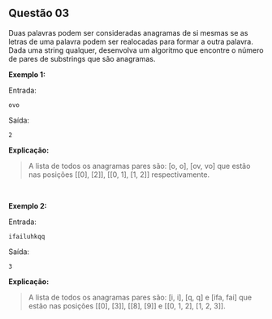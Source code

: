 

## Questão 03

Duas palavras podem ser consideradas anagramas de si mesmas se as letras de uma palavra podem ser realocadas para formar a outra palavra. Dada uma string qualquer, desenvolva um algoritmo que encontre o número de pares de substrings que são anagramas.



**Exemplo 1:**

Entrada:

    ovo

  

Saída:

    2

  

**Explicação:**

> A lista de todos os anagramas pares são: [o, o], [ov, vo] que estão  nas posições [[0], [2]], [[0, 1], [1, 2]] respectivamente.

<br>
  
**Exemplo 2:**

Entrada:

    ifailuhkqq

Saída:

    3

  
**Explicação:**

> A lista de todos os anagramas pares são: [i, i], [q, q] e [ifa, fai]
> que estão nas posições [[0], [3]], [[8], [9]] e [[0, 1, 2], [1, 2, 3]].
